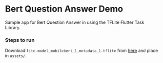 # Bert Question Answer Demo

Sample app for Bert Question Answer in using the TFLite Flutter Task Library.

### Steps to run

Download `lite-model_mobilebert_1_metadata_1.tflite` from [here](https://tfhub.dev/tensorflow/lite-model/mobilebert/1/metadata/1?lite-format=tflite) and place in `assets/`.
